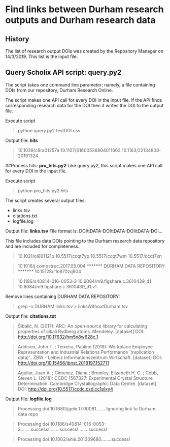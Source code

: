 # Find links between Durham research outputs and Durham research data

## History
The list of research output DOIs was created by the Repository Manager on 14/3/2019.
This list is the input file.


## Query Scholix API script: **query.py2**
The script takes one command line parameter; namely, a file containing DOIs from our repository, Durham Research Online.

The script makes one API call for every DOI in the input file.  If the API finds corresponding research data for the DOI then it writes the DOI to the output file.

Execute script
> python query.py2 testDOI.csv

Output file: **hits**
>10.1039/c8ra01257a
>10.1107/S1600536804011663
>10.1163/22134808-20191324


##Process hits: **pro_hits.py2**
Like query.py2, this script makes one API call for every DOI in the input file.

Execute script
> python pro_hits.py2 hits

The script creates several output files:
- links.tsv
- citations.txt
- logfile.log

Output file: **links.tsv**
File format is: DOI\tDATA-DOI\tDATA-DOI\tDATA-DOI...

This file includes data DOIs pointing to the Durham research data repository and are included for completeness.
>10.1021/ol801121p	10.5517/ccqt7yp	10.5517/ccqt7wm	10.5517/ccqt7xn

>10.1016/j.compstruc.2017.05.004	******* DURHAM DATA REPOSITORY *******  10.15128/r1n870zq804

>10.1186/s40814-016-0053-3	10.6084/m9.figshare.c.3610439_d1	10.6084/m9.figshare.c.3610439_d1.v1

Remove lines containing DURHAM DATA REPOSITORY:
>grep -v DURHAM links.tsv > linksWithoutDurham.tsv

Output file: **citations.txt**
>Šibalić, N.  (2017):  ARC: An open-source library for calculating properties of alkali Rydberg atoms.  Mendeley.  [dataset]  DOI: http://doi.org/10.17632/hm5n8w628c.1

>Addison, John T. ; Teixeira, Paulino  (2019):  Workplace Employee Representation and Industrial Relations Performance ‘(replication data)’..  ZBW - Leibniz Informationszentrum Wirtschaft.  [dataset]  DOI: http://doi.org/10.15456/jbnst.2018197.152711

>Aguilar, Juan A. ; Gimenez, Diana ; Bromley, Elizabeth H. C. ; Cobb, Steven L.  (2018):  CCDC 1567327: Experimental Crystal Structure Determination.  Cambridge Crystallographic Data Centre.  [dataset]  DOI: http://doi.org/10.5517/ccdc.csd.cc1plxy4


Output file: **logfile.log**
>Processing doi 10.1680/jgele.17.00081........Ignoring link to Durham data repo

>Processing doi 10.1186/s40814-016-0053-3........success!........success!........success!

>Processing doi 10.1002/anie.201309680........success!


